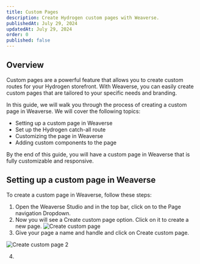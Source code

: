 ```yaml
---
title: Custom Pages
description: Create Hydrogen custom pages with Weaverse.
publishedAt: July 29, 2024
updatedAt: July 29, 2024
order: 0
published: false
---
```


## Overview

Custom pages are a powerful feature that allows you to create custom routes for your Hydrogen storefront. With Weaverse, you can easily create custom pages that are tailored to your specific needs and branding.

In this guide, we will walk you through the process of creating a custom page in Weaverse. We will cover the following topics:

- Setting up a custom page in Weaverse
- Set up the Hydrogen catch-all route
- Customizing the page in Weaverse
- Adding custom components to the page

By the end of this guide, you will have a custom page in Weaverse that is fully customizable and responsive.

## Setting up a custom page in Weaverse

To create a custom page in Weaverse, follow these steps:

1. Open the Weaverse Studio and in the top bar, click on to the Page navigation Dropdown.
2. Now you will see a Create custom page option. Click on it to create a new page.
![Create custom page](https://cdn.shopify.com/s/files/1/0838/0052/3057/files/create_custom_page.png?v=1719822975)
3. Give your page a name and handle and click on Create custom page.

![Create custom page 2](https://cdn.shopify.com/s/files/1/0838/0052/3057/files/create_custom_page.png?v=1719822975)

4.